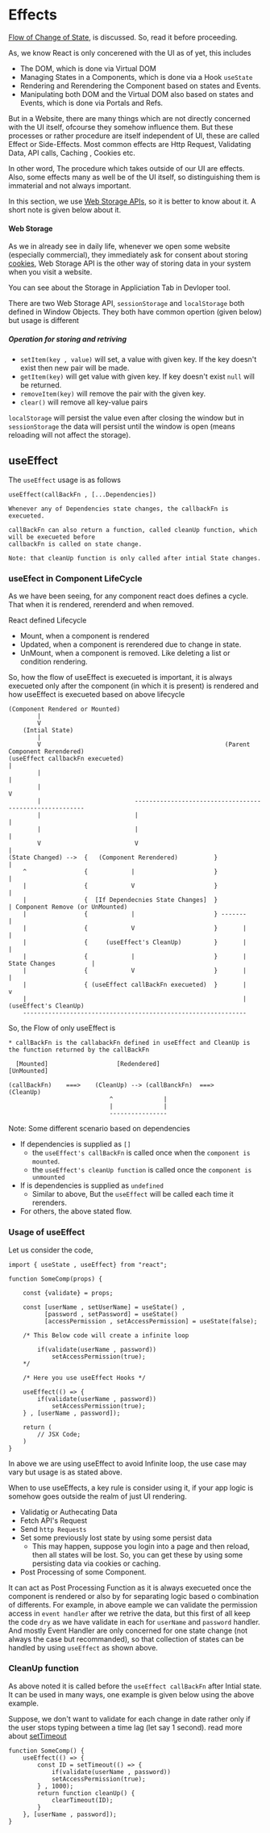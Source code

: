 # Effects

[Flow of Change of State](./4_States_and_event.md#flow-of-change-of-state), is discussed. So, read it before proceeding.

As, we know React is only concerened with the UI as of yet, this includes

- The DOM, which is done via Virtual DOM
- Managing States in a Components, which is done via a Hook `useState`
- Rendering and Rerendering the Component based on states and Events.
- Manipulating both DOM and the Virtual DOM also based on states and Events, which is done via Portals and Refs.

But in a Website, there are many things which are not directly concerned with the UI itself, ofcourse they somehow
influence them. But these processes or rather procedure are itself independent of UI, these are called Effect or
Side-Effects. Most common effects are Http Request, Validating Data, API calls, Caching , Cookies etc.

In other word, The procedure which takes outside of our UI are effects. Also, some effects many as well be of the UI
itself, so distinguishing them is immaterial and not always important.

In this section, we use [Web Storage APIs](https://developer.mozilla.org/en-US/docs/Web/API/Web_Storage_API#web_storage_concepts_and_usage), so it is better to know about it. A short note is given below about it.

#### Web Storage

As we in already see in daily life, whenever we open some website (especially commercial), they immediately ask for consent about
storing [cookies](https://developer.mozilla.org/en-US/docs/Glossary/Cookie), Web Storage API is the other way of storing data in your system when you visit a website.

You can see about the Storage in Appliciation Tab in Devloper tool.

There are two Web Storage API, `sessionStorage` and `localStorage` both defined in Window Objects. They both have
common opertion (given below) but usage is different

##### Operation for storing and retriving

- `setItem(key , value)` will set, a value with given key. If the key doesn't exist then new pair will be made.
- `getItem(key)` will get value with given key. If key doesn't exist `null` will be returned.
- `removeItem(key)` will remove the pair with the given key.
- `clear()` will remove all key-value pairs

`localStorage` will persist the value even after closing the window but in `sessionStorage` the data will persist
until the window is open (means reloading will not affect the storage).

## useEffect

The `useEffect` usage is as follows

```
useEffect(callBackFn , [...Dependencies])

Whenever any of Dependencies state changes, the callbackFn is execueted.

callBackFn can also return a function, called cleanUp function, which will be execueted before
callbackFn is called on state change.

Note: that cleanUp function is only called after intial State changes.
```

### useEfect in Component LifeCycle

As we have been seeing, for any component react does defines a cycle. That when it is rendered, rerenderd and when removed.

React defined Lifecycle

- Mount, when a component is rendered
- Updated, when a component is rerendered due to change in state.
- UnMount, when a component is removed. Like deleting a list or condition rendering.

So, how the flow of useEffect is execueted is important, it is always execueted only after the component (in which it is present)
is rendered and how useEffect is execueted based on above lifecycle

```
(Component Rendered or Mounted)
        |
        V
    (Intial State)
        |
        V                                                   (Parent Component Rerendered)
(useEffect callbackFn execueted)                                           |
        |                                                                  |
        |                                                                  V
        |                          --------------------------------------------------------
        |                          |                                                      |
        |                          |                                                      |
        V                          V                                                      |
(State Changed) -->  {   (Component Rerendered)          }                                |
    ^                {            |                      }                                |
    |                {            V                      }                                |
    |                {  [If Dependecnies State Changes]  }                                | Component Remove (or UnMounted)
    |                {            |                      } -------                        |
    |                {            V                      }       |                        |
    |                {     (useEffect's CleanUp)         }       |                        |
    |                {            |                      }       | State Changes          |
    |                {            V                      }       |                        |
    |                { (useEffect callBackFn execueted)  }       |                        v
    |                                                            |                     (useEffect's CleanUp)
    --------------------------------------------------------------

```

So, the Flow of only useEffect is

```
* callBackFn is the callabackFn defined in useEffect and CleanUp is the function returned by the callBackFn

  [Mounted]                   [Redendered]                   [UnMounted]

(callBackFn)    ===>    (CleanUp) --> (callBanckFn)  ===>     (CleanUp)
                            ^              |
                            |              |
                            ----------------
```

Note: Some different scenario based on dependencies

- If dependencies is supplied as `[]`
  - the `useEffect's callBackFn` is called once when the `component is mounted`.
  - the `useEffect's cleanUp function` is called once the `component is unmounted`
- If is dependencies is supplied as `undefined`
  - Similar to above, But the `useEffect` will be called each time it rerenders.
- For others, the above stated flow.

### Usage of useEffect

Let us consider the code,

```
import { useState , useEffect} from "react";

function SomeComp(props) {

    const {validate} = props;

    const [userName , setUserName] = useState() ,
          [password , setPassword] = useState()
          [accessPermission , setAccessPermission] = useState(false);

    /* This Below code will create a infinite loop

        if(validate(userName , password))
            setAccessPermission(true);
    */

    /* Here you use useEffect Hooks */

    useEffect(() => {
        if(validate(userName , password))
            setAccessPermission(true);
    } , [userName , password]);

    return (
        // JSX Code;
    )
}

```

In above we are using useEffect to avoid Infinite loop, the use case may vary but usage is as stated above.

When to use useEffects, a key rule is consider using it, if your app logic is somehow goes outside the realm of
just UI rendering.

- Validatig or Authecating Data
- Fetch API's Request
- Send `http Requests`
- Set some previously lost state by using some persist data
  - This may happen, suppose you login into a page and then reload, then all states will be lost. So, you can get these by using some persisting data via cookies or caching.
- Post Processing of some Component.

It can act as Post Processing Function as it is always execueted once the component is rendered or also by for separating
logic based o combination of differents. For example, in above eample we can validate the permission access in `event handler`
after we retrive the data, but this first of all keep the code `dry` as we have validate in each for `userName` and `password`
handler. And mostly Event Handler are only concerned for one state change (not always the case but recommanded), so that
collection of states can be handled by using `useEffect` as shown above.

### CleanUp function

As above noted it is called before the `useEffect callBackFn` after Intial state. It can be used in many ways, one
example is given below using the above example.

Suppose, we don't want to validate for each change in date rather only if the user stops typing between a time lag
(let say 1 second). read more about [setTimeout](https://developer.mozilla.org/en-US/docs/Web/API/setTimeout)

```
function SomeComp() {
    useEffect(() => {
        const ID = setTimeout(() => {
            if(validate(userName , password))
            setAccessPermission(true);
        } , 1000);
        return function cleanUp() {
            clearTimeout(ID);
        }
    }, [userName , password]);
}
```
